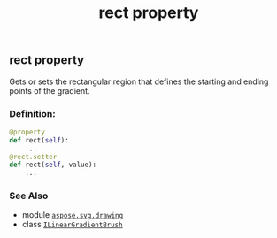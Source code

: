 ﻿---
title: rect property
second_title: Aspose.SVG for Python via .NET API References
description: 
type: docs
weight: 70
url: /python-net/aspose.svg.drawing/ilineargradientbrush/rect/
is_root: false
---

## rect property


Gets or sets the rectangular region that defines the starting and ending points of the gradient.
### Definition:
```python
@property
def rect(self):
    ...
@rect.setter
def rect(self, value):
    ...
```

### See Also
* module [`aspose.svg.drawing`](../../)
* class [`ILinearGradientBrush`](/svg/python-net/aspose.svg.drawing/ilineargradientbrush)
